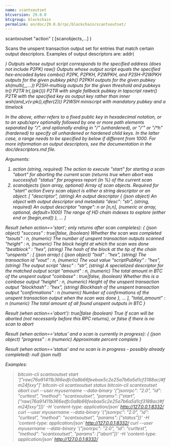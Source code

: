 ```yaml
---
name: scantxoutset
btcversion: 29.0.0
btcgroup: blockchain
permalink: en/doc/29.0.0/rpc/blockchain/scantxoutset/
---
```


scantxoutset "action" ( [scanobjects,...] )

Scans the unspent transaction output set for entries that match certain output descriptors.
Examples of output descriptors are:
    addr(<address>)                      Outputs whose output script corresponds to the specified address (does not include P2PK)
    raw(<hex script>)                    Outputs whose output script equals the specified hex-encoded bytes
    combo(<pubkey>)                      P2PK, P2PKH, P2WPKH, and P2SH-P2WPKH outputs for the given pubkey
    pkh(<pubkey>)                        P2PKH outputs for the given pubkey
    sh(multi(<n>,<pubkey>,<pubkey>,...)) P2SH-multisig outputs for the given threshold and pubkeys
    tr(<pubkey>)                         P2TR
    tr(<pubkey>,{pk(<pubkey>)})          P2TR with single fallback pubkey in tapscript
    rawtr(<pubkey>)                      P2TR with the specified key as output key rather than inner
    wsh(and_v(v:pk(<pubkey>),after(2)))  P2WSH miniscript with mandatory pubkey and a timelock

In the above, <pubkey> either refers to a fixed public key in hexadecimal notation, or to an xpub/xprv optionally followed by one
or more path elements separated by "/", and optionally ending in "/*" (unhardened), or "/*'" or "/*h" (hardened) to specify all
unhardened or hardened child keys.
In the latter case, a range needs to be specified by below if different from 1000.
For more information on output descriptors, see the documentation in the doc/descriptors.md file.

Arguments:
1. action                        (string, required) The action to execute
                                 "start" for starting a scan
                                 "abort" for aborting the current scan (returns true when abort was successful)
                                 "status" for progress report (in %) of the current scan
2. scanobjects                   (json array, optional) Array of scan objects. Required for "start" action
                                 Every scan object is either a string descriptor or an object:
     [
       "descriptor",             (string) An output descriptor
       {                         (json object) An object with output descriptor and metadata
         "desc": "str",          (string, required) An output descriptor
         "range": n or [n,n],    (numeric or array, optional, default=1000) The range of HD chain indexes to explore (either end or [begin,end])
       },
       ...
     ]

Result (when action=='start'; only returns after scan completes):
{                                 (json object)
  "success" : true|false,         (boolean) Whether the scan was completed
  "txouts" : n,                   (numeric) The number of unspent transaction outputs scanned
  "height" : n,                   (numeric) The block height at which the scan was done
  "bestblock" : "hex",            (string) The hash of the block at the tip of the chain
  "unspents" : [                  (json array)
    {                             (json object)
      "txid" : "hex",             (string) The transaction id
      "vout" : n,                 (numeric) The vout value
      "scriptPubKey" : "hex",     (string) The output script
      "desc" : "str",             (string) A specialized descriptor for the matched output script
      "amount" : n,               (numeric) The total amount in BTC of the unspent output
      "coinbase" : true|false,    (boolean) Whether this is a coinbase output
      "height" : n,               (numeric) Height of the unspent transaction output
      "blockhash" : "hex",        (string) Blockhash of the unspent transaction output
      "confirmations" : n         (numeric) Number of confirmations of the unspent transaction output when the scan was done
    },
    ...
  ],
  "total_amount" : n              (numeric) The total amount of all found unspent outputs in BTC
}

Result (when action=='abort'):
true|false    (boolean) True if scan will be aborted (not necessarily before this RPC returns), or false if there is no scan to abort

Result (when action=='status' and a scan is currently in progress):
{                    (json object)
  "progress" : n     (numeric) Approximate percent complete
}

Result (when action=='status' and no scan is in progress - possibly already completed):
null    (json null)

Examples:
> bitcoin-cli scantxoutset start '["raw(76a91411b366edfc0a8b66feebae5c2e25a7b6a5d1cf3188ac)#fm24fxxy"]'
> bitcoin-cli scantxoutset status
> bitcoin-cli scantxoutset abort
> curl --user myusername --data-binary '{"jsonrpc": "2.0", "id": "curltest", "method": "scantxoutset", "params": ["start", ["raw(76a91411b366edfc0a8b66feebae5c2e25a7b6a5d1cf3188ac)#fm24fxxy"]]}' -H 'content-type: application/json' http://127.0.0.1:8332/
> curl --user myusername --data-binary '{"jsonrpc": "2.0", "id": "curltest", "method": "scantxoutset", "params": ["status"]}' -H 'content-type: application/json' http://127.0.0.1:8332/
> curl --user myusername --data-binary '{"jsonrpc": "2.0", "id": "curltest", "method": "scantxoutset", "params": ["abort"]}' -H 'content-type: application/json' http://127.0.0.1:8332/



